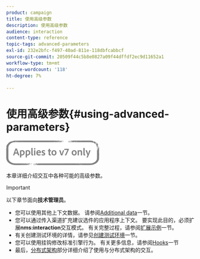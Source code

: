 ```yaml
---
product: campaign
title: 使用高级参数
description: 使用高级参数
audience: interaction
content-type: reference
topic-tags: advanced-parameters
exl-id: 232e2bfc-f497-40ad-811e-118dbfcabbcf
source-git-commit: 20509f44c5b8e0827a09f44dffdf2ec9d11652a1
workflow-type: tm+mt
source-wordcount: '118'
ht-degree: 7%

---
```


# 使用高级参数{#using-advanced-parameters}

![](../../assets/v7-only.svg)

本章详细介绍交互中各种可能的高级参数。

>[!IMPORTANT]
>
>以下章节面向&#x200B;**技术管理员**。

* 您可以使用其他上下文数据。 请参阅[Additional data](../../interaction/using/additional-data.md)一节。
* 您可以通过传入渠道扩充建议选件的应用程序上下文。 要实现此目的，必须扩展&#x200B;**nms:interaction**&#x200B;交互模式。 有关完整过程，请参阅[扩展示例](../../interaction/using/extension-example.md)一节。
* 有关创建测试环境的详情，请参见[创建测试环境](../../interaction/using/creating-a-test-environment.md)一节。
* 您可以使用挂钩修改标准引擎行为。 有关更多信息，请参阅[Hooks](../../interaction/using/hooks.md)一节
* 最后，[分布式架构](../../interaction/using/distributed-architectures.md)部分详细介绍了使用与分布式架构的交互。
